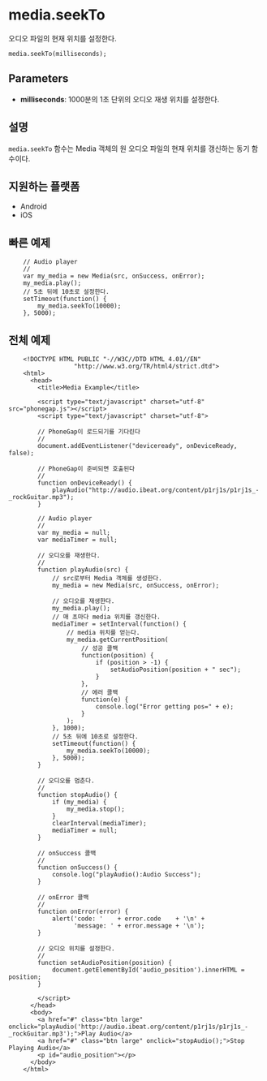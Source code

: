 media.seekTo
========================

오디오 파일의 현재 위치를 설정한다.

    media.seekTo(milliseconds);

Parameters
----------

- __milliseconds__: 1000분의 1초 단위의 오디오 재생 위치를 설정한다.


설명
-----------

`media.seekTo` 함수는 Media 객체의 원 오디오 파일의 현재 위치를 갱신하는 동기 함수이다.

지원하는 플랫폼
-------------------

- Android
- iOS
    
빠른 예제
-------------

        // Audio player
        //
        var my_media = new Media(src, onSuccess, onError);
		my_media.play();
        // 5초 뒤에 10초로 설정한다.
        setTimeout(function() {
            my_media.seekTo(10000);
        }, 5000);


전체 예제
------------

        <!DOCTYPE HTML PUBLIC "-//W3C//DTD HTML 4.01//EN"
                      "http://www.w3.org/TR/html4/strict.dtd">
        <html>
          <head>
            <title>Media Example</title>
        
            <script type="text/javascript" charset="utf-8" src="phonegap.js"></script>
            <script type="text/javascript" charset="utf-8">
        
            // PhoneGap이 로드되기를 기다린다
            //
            document.addEventListener("deviceready", onDeviceReady, false);
        
            // PhoneGap이 준비되면 호출된다
            //
            function onDeviceReady() {
                playAudio("http://audio.ibeat.org/content/p1rj1s/p1rj1s_-_rockGuitar.mp3");
            }
        
            // Audio player
            //
            var my_media = null;
            var mediaTimer = null;
        
            // 오디오를 재생한다.
            //
            function playAudio(src) {
                // src로부터 Media 객체를 생성한다.
                my_media = new Media(src, onSuccess, onError);
        
                // 오디오를 재생한다.
                my_media.play();
                // 매 초마다 media 위치를 갱신한다.
        		mediaTimer = setInterval(function() {
            		// media 위치를 얻는다.
           			my_media.getCurrentPosition(
                		// 성공 콜백
                		function(position) {
                    		if (position > -1) {
                        		setAudioPosition(position + " sec");
                    		}
                		},
                		// 에러 콜백
                		function(e) {
                    		console.log("Error getting pos=" + e);
                		}
            		);
        		}, 1000);
        		// 5초 뒤에 10초로 설정한다.
        		setTimeout(function() {
            		my_media.seekTo(10000);
           		}, 5000);
     		}
        
            // 오디오를 멈춘다.
            // 
            function stopAudio() {
                if (my_media) {
                    my_media.stop();
                }
                clearInterval(mediaTimer);
                mediaTimer = null;
            }
        
            // onSuccess 콜백
            //
            function onSuccess() {
                console.log("playAudio():Audio Success");
            }
        
            // onError 콜백
            //
            function onError(error) {
                alert('code: '    + error.code    + '\n' + 
                      'message: ' + error.message + '\n');
            }
        
            // 오디오 위치를 설정한다.
            // 
            function setAudioPosition(position) {
                document.getElementById('audio_position').innerHTML = position;
            }
        
            </script>
          </head>
          <body>
            <a href="#" class="btn large" onclick="playAudio('http://audio.ibeat.org/content/p1rj1s/p1rj1s_-_rockGuitar.mp3');">Play Audio</a>
            <a href="#" class="btn large" onclick="stopAudio();">Stop Playing Audio</a>
            <p id="audio_position"></p>
          </body>
        </html>
